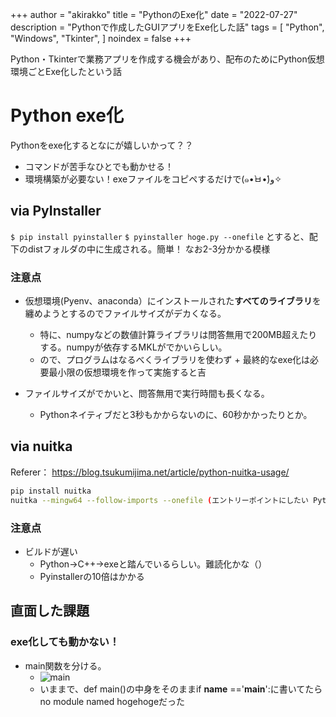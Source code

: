 +++
author = "akirakko"
title = "PythonのExe化"
date = "2022-07-27"
description = "Pythonで作成したGUIアプリをExe化した話"
tags = [
    "Python",
    "Windows",
    "Tkinter",
]
noindex = false
+++

Python・Tkinterで業務アプリを作成する機会があり、配布のためにPython仮想環境ごとExe化したという話
<!--more-->


# Python exe化
 Pythonをexe化するとなにが嬉しいかって？？
 - コマンドが苦手なひとでも動かせる！
 - 環境構築が必要ない！exeファイルをコピペするだけで(๑•̀ㅂ•́)و✧


## via PyInstaller
`$ pip install pyinstaller`
`$ pyinstaller hoge.py --onefile`
とすると、配下のdistフォルダの中に生成される。簡単！
なお2-3分かかる模様

### 注意点
- 仮想環境(Pyenv、anaconda）にインストールされた**すべてのライブラリ**を纏めようとするのでファイルサイズがデカくなる。
    - 特に、numpyなどの数値計算ライブラリは問答無用で200MB超えたりする。numpyが依存するMKLがでかいらしい。
    - ので、プログラムはなるべくライブラリを使わず + 最終的なexe化は必要最小限の仮想環境を作って実施すると吉
    
- ファイルサイズがでかいと、問答無用で実行時間も長くなる。
    - Pythonネイティブだと3秒もかからないのに、60秒かかったりとか。

## via nuitka
Referer：
https://blog.tsukumijima.net/article/python-nuitka-usage/

```sh
pip install nuitka
nuitka --mingw64 --follow-imports --onefile (エントリーポイントにしたい Python ファイル).py 
```

### 注意点
- ビルドが遅い
    - Python→C++→exeと踏んでいるらしい。難読化かな（）
    - Pyinstallerの10倍はかかる


## 直面した課題

### exe化しても動かない！
- main関数を分ける。
    - ![main](https://blog.akirakko.com/post/exenize-python-code/image.png)
    - いままで、def main()の中身をそのままif __name__ =='__main__':に書いてたらno module named hogehogeだった
